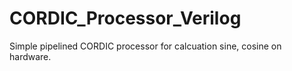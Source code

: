 # CORDIC_Processor_Verilog
Simple pipelined CORDIC processor for calcuation sine, cosine on hardware.
